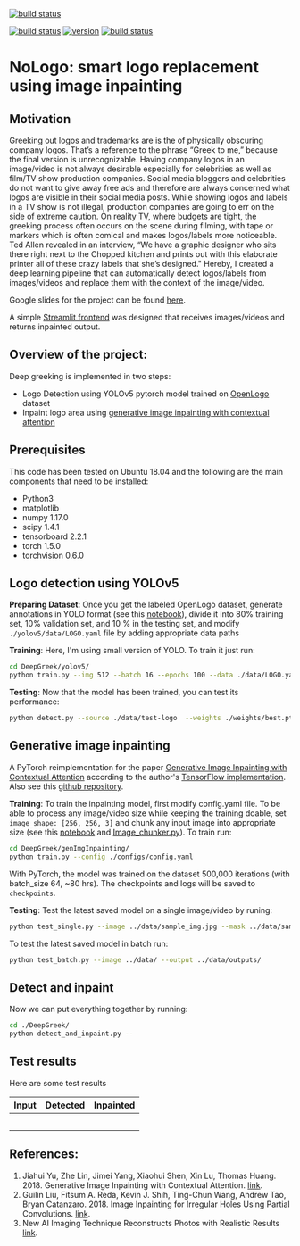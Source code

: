 [![build status](https://img.shields.io/badge/build-passing-green.svg)]()

[![build status](https://img.shields.io/badge/made%20with-python-cyan.svg)](https://www.python.org/)
[![version](https://img.shields.io/badge/PyTorch%20-%23EE4C2C.svg?&style=for-the-badge&logo=PyTorch&logoColor=white)](https://img.shields.io/badge/PyTorch%20-%23EE4C2C.svg?&style=for-the-badge&logo=PyTorch&logoColor=white)
[![build status](https://img.shields.io/badge/opencv-v4.2.0.34-gold.svg)](https://pypi.org/project/opencv-python/)

# NoLogo: smart logo replacement using image inpainting

## Motivation
Greeking out logos and trademarks are is the of physically obscuring company logos. That’s a reference to the phrase “Greek to me,” because the final version is unrecognizable. Having company logos in an image/video is not always desirable especially for celebrities as well as film/TV show production companies. Social media bloggers and celebrities do not want to give away free ads and therefore are always concerned what logos are visible in their social media posts. While showing logos and labels in a TV show is not illegal, production companies are going to err on the side of extreme caution. On reality TV, where budgets are tight, the greeking process often occurs on the scene during filming, with tape or markers which is often comical and makes logos/labels more noticeable. Ted Allen revealed in an interview, “We have a graphic designer who sits there right next to the Chopped kitchen and prints out with this elaborate printer all of these crazy labels that she’s designed." Hereby, I created a deep learning pipeline that can automatically detect logos/labels from images/videos and replace them with the context of the image/video.

Google slides for the project can be found [here]().

A simple [Streamlit frontend]() was designed that receives images/videos and returns inpainted output.
[![]()]()

## Overview of the project:
Deep greeking is implemented in two steps:

- Logo Detection using YOLOv5 pytorch model trained on [OpenLogo](https://qmul-openlogo.github.io/) dataset
- Inpaint logo area using [generative image inpainting with contextual attention](https://arxiv.org/abs/1801.07892)

## Prerequisites
This code has been tested on Ubuntu 18.04 and the following are the main components that need to be installed:
- Python3
- matplotlib 
- numpy 1.17.0
- scipy 1.4.1
- tensorboard 2.2.1
- torch 1.5.0
- torchvision 0.6.0

## Logo detection using YOLOv5
**Preparing Dataset**: Once you get the labeled OpenLogo dataset, generate annotations in YOLO format (see this [notebook]()), divide it into 80% training set, 10% validation set, and 10 % in the testing set, and modify `./yolov5/data/LOGO.yaml` file by adding appropriate data paths

**Training**: Here, I'm using small version of YOLO. To train it just run:
```bash
cd DeepGreek/yolov5/
python train.py --img 512 --batch 16 --epochs 100 --data ./data/LOGO.yaml --cfg ./models/yolov5s.yaml --weights '' --device 0
```

**Testing**: Now that the model has been trained, you can test its performance:
```bash
python detect.py --source ./data/test-logo  --weights ./weights/best.pt --conf 0.3 --save-txt
```

## Generative image inpainting
A PyTorch reimplementation for the paper [Generative Image Inpainting with Contextual Attention](https://arxiv.org/abs/1801.07892) according to the author's [TensorFlow implementation](https://github.com/JiahuiYu/generative_inpainting). Also see this [github repository](https://github.com/daa233/generative-inpainting-pytorch).

**Training**: To train the inpainting model, first modify config.yaml file. To be able to process any image/video size while keeping the training doable, set `image_shape: [256, 256, 3]` and chunk any input image into appropriate size (see this [notebook]() and [Image_chunker.py]()). To train run:
```bash
cd DeepGreek/genImgInpainting/
python train.py --config ./configs/config.yaml
```
With PyTorch, the model was trained on the dataset 500,000 iterations (with batch_size 64, ~80 hrs). The checkpoints and logs will be saved to `checkpoints`.

**Testing**: Test the latest saved model on a single image/video by runing:
```bash
python test_single.py --image ../data/sample_img.jpg --mask ../data/sample_mask.jpg --output ../data/output_img.jpg
```
To test the latest saved model in batch run:
```bash
python test_batch.py --image ../data/ --output ../data/outputs/
```

## Detect and inpaint
Now we can put everything together by running:
```bash
cd ./DeepGreek/
python detect_and_inpaint.py --
```

## Test results
Here are some test results

| Input | Detected | Inpainted |
|:---:|:---:|:---:|
| [![]()]()  | [![]()]() | [![]()]() |
| [![]()]()  | [![]()]() | [![]()]() |
| [![]()]()  | [![]()]() | [![]()]() |
| [![]()]()  | [![]()]() | [![]()]() |
| [![]()]()  | [![]()]() | [![]()]() |

## References:
1. Jiahui Yu, Zhe Lin, Jimei Yang, Xiaohui Shen, Xin Lu, Thomas Huang. 2018. Generative Image Inpainting with Contextual Attention. [link](https://arxiv.org/abs/1801.07892).
2. Guilin Liu, Fitsum A. Reda, Kevin J. Shih, Ting-Chun Wang, Andrew Tao, Bryan Catanzaro. 2018. Image Inpainting for Irregular Holes Using Partial Convolutions. [link](https://arxiv.org/abs/1804.07723).
3. New AI Imaging Technique Reconstructs Photos with Realistic Results [link](https://news.developer.nvidia.com/new-ai-imaging-technique-reconstructs-photos-with-realistic-results/?ncid=nv-twi-37107).

